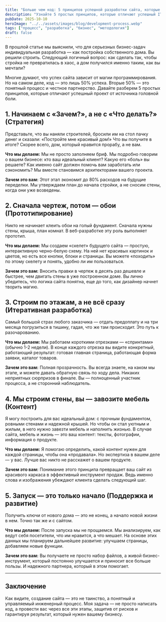 ```yaml
---
title: "Больше чем код: 5 принципов успешной разработки сайта, которые сэкономят ваши деньги"
description: "Узнайте 5 простых принципов, которые отличают успешный IT-проект от источника головной боли и расходов. От прототипа до запуска и поддержки."
pubDate: 2025-10-10
heroImage: "../../assets/images/blog/development-process.webp"
tags: ["процесс", "разработка", "бизнес", "методология"]
draft: false
---
```


В прошлой статье мы выяснили, что для серьезных бизнес-задач индивидуальная разработка — как постройка собственного дома. Вы решили строить. Следующий логичный вопрос: как сделать так, чтобы стройка не превратилась в хаос, а дом получился именно таким, как вы мечтали?

Многие думают, что успех сайта зависит от магии программирования. Но на самом деле, код — это лишь 50% успеха. Вторые 50% — это понятный процесс и честное партнерство. Давайте разберем 5 простых принципов, которые отличают успешный проект от источника головной боли.

## 1. Начинаем с «Зачем?», а не с «Что делать?» (Стратегия)

Представьте, что вы наняли строителей, бросили им на стол пачку денег и сказали: «Постройте мне красивый дом!» Что вы получите в итоге? Скорее всего, дом, который нравится прорабу, а не вам.

**Что мы делаем:** Мы не просто заполняем бриф. Мы подробно говорим о вашем бизнесе: кто ваш идеальный клиент? Какую его «боль» вы решаете? Как именно сайт должен помочь вам заработать или сэкономить? Мы вместе становимся архитекторами вашего проекта.

**Зачем это вам:** Этот этап экономит до 80% расходов на будущие переделки. Мы утверждаем план до начала стройки, а не сносим стены, когда они уже возведены.

## 2. Сначала чертеж, потом — обои (Прототипирование)

Никто не начинает клеить обои на голый фундамент. Сначала нужны стены, крыша, план комнат. В веб-разработке эту роль выполняет прототип.

**Что мы делаем:** Мы создаем «скелет» будущего сайта — простую, интерактивную черно-белую схему. На ней нет красивых картинок и цветов, но есть все кнопки, блоки и страницы. Вы можете «походить» по этому скелету и понять, удобно ли им пользоваться.

**Зачем это вам:** Вносить правки в чертеж в десять раз дешевле и быстрее, чем двигать стены в уже построенном доме. Вы лично убедитесь, что логика сайта понятна, еще до того, как дизайнер начнет творить магию.

## 3. Строим по этажам, а не всё сразу (Итеративная разработка)

Самый большой страх любого заказчика — отдать предоплату и на три месяца погрузиться в тишину, гадая, что же там происходит. Это путь к разочарованию.

**Что мы делаем:** Мы работаем короткими отрезками — «спринтами» (обычно 1-2 недели). В конце каждого отрезка вы видите конкретный, работающий результат: готовая главная страница, работающая форма заявки, каталог товаров.

**Зачем это вам:** Полная прозрачность. Вы всегда знаете, на каком мы этапе, и можете давать обратную связь по ходу дела. Никаких неприятных сюрпризов в финале. Вы — полноценный участник процесса, а не сторонний наблюдатель.

## 4. Мы строим стены, вы — завозите мебель (Контент)

Я могу построить для вас идеальный дом: с прочным фундаментом, ровными стенами и надежной крышей. Но чтобы он стал уютным и жилым, в него нужно завезти мебель и наполнить жизнью. В случае сайта, мебель и жизнь — это ваш контент: тексты, фотографии, информация о продукте.

**Что мы делаем:** Я помогаю определить, какой контент нужен для каждой страницы, чтобы она «продавала». Но экспертиза в вашем деле — у вас. Лучше вас никто не расскажет о вашем продукте.

**Зачем это вам:** Понимание этого принципа превращает ваш сайт из красивого каркаса в эффективный инструмент продаж. Ведь именно слова и изображения убеждают клиента сделать следующий шаг.

## 5. Запуск — это только начало (Поддержка и развитие)

Получить ключи от нового дома — это не конец, а начало новой жизни в нем. Точно так же и с сайтом.

**Что мы делаем:** После запуска мы не прощаемся. Мы анализируем, как ведут себя посетители, что им нравится, а что мешает. На основе этих данных мы планируем дальнейшее развитие: улучшаем страницы, добавляем новые функции.

**Зачем это вам:** Вы получаете не просто набор файлов, а живой бизнес-инструмент, который постоянно улучшается и приносит все больше пользы. И надежного партнера, который в этом помогает.

---

## Заключение

Как видите, создание сайта — это не таинство, а понятный и управляемый инженерный процесс. Моя задача — не просто написать код, а провести вас через все эти этапы, защитив от рисков и гарантируя результат, который нужен вашему бизнесу.